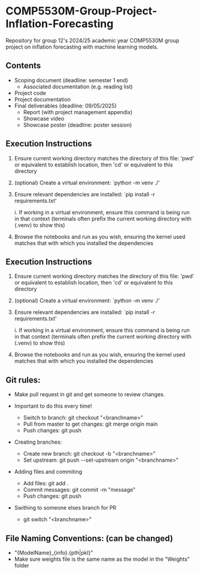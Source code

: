 # COMP5530M-Group-Project-Inflation-Forecasting

Repository for group 12's 2024/25 academic year COMP5530M group project on inflation forecasting with machine learning models.

## Contents
- Scoping document (deadline: semester 1 end)
  - Associated documentation (e.g. reading list)
- Project code
- Project documentation
- Final deliverables (deadline: 09/05/2025)
  - Report (with project management appendix)
  - Showcase video
  - Showcase poster (deadline: poster session)

## Execution Instructions
1. Ensure current working directory matches the directory of this file: 'pwd' or equivalent to establish location, then 'cd' or equivalent to this directory
2. (optional) Create a virtual environment: `python -m venv ./'
3. Ensure relevant dependencies are installed: `pip install -r requirements.txt'

    i. If working in a virtual environment, ensure this command is being run in that context (terminals often prefix the current working directory with (.venv) to show this)
4. Browse the notebooks and run as you wish, ensuring the kernel used matches that with which you installed the dependencies

## Execution Instructions
1. Ensure current working directory matches the directory of this file: 'pwd' or equivalent to establish location, then 'cd' or equivalent to this directory
2. (optional) Create a virtual environment: `python -m venv ./'
3. Ensure relevant dependencies are installed: `pip install -r requirements.txt'

    i. If working in a virtual environment, ensure this command is being run in that context (terminals often prefix the current working directory with (.venv) to show this)
4. Browse the notebooks and run as you wish, ensuring the kernel used matches that with which you installed the dependencies


## Git rules:
- Make pull request in git and get someone to review changes.

- Important to do this every time!
  - Switch to branch: git checkout "\<branchname>"
  - Pull from master to get changes: git merge origin main
  - Push changes: git push

- Creating branches:
  - Create new branch: git checkout -b "\<branchname>"
  - Set upstream: git push --set-upstream origin "\<branchname>"

- Adding files and commiting
  - Add files: git add .
  - Commit messages: git commit -m "message"
  - Push changes: git push
  
- Swithing to someone elses branch for PR
  - git switch "\<branchname>"

## File Naming Conventions:  (can be changed)
- "{ModelName}_{info}.{pth|pkl}"
- Make sure weights file is the same name as the model in the "Weights" folder
